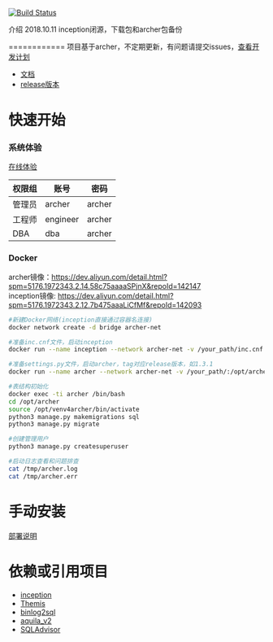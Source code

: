 [![Build Status](https://travis-ci.org/hhyo/archer.svg?branch=master)](https://travis-ci.org/hhyo/archer)

介绍
2018.10.11 inception闭源，下载包和archer包备份

============
项目基于archer，不定期更新，有问题请提交issues，[查看开发计划](https://github.com/hhyo/archer/projects/1)  
- [文档](https://github.com/hhyo/archer/wiki)
- [release版本](https://github.com/hhyo/archer/releases/)

快速开始
===============
### 系统体验
[在线体验](http://13.251.244.118/) 
  
|  权限组 | 账号 | 密码 |
| --- | --- | --- |
|  管理员| archer | archer |
|  工程师| engineer | archer |
|  DBA| dba | archer |

### Docker
archer镜像：https://dev.aliyun.com/detail.html?spm=5176.1972343.2.14.58c75aaaaSPjnX&repoId=142147  
inception镜像: https://dev.aliyun.com/detail.html?spm=5176.1972343.2.12.7b475aaaLiCfMf&repoId=142093

```bash
#新建Docker网络(inception直接通过容器名连接)
docker network create -d bridge archer-net

#准备inc.cnf文件，启动inception
docker run --name inception --network archer-net -v /your_path/inc.cnf:/etc/inc.cnf  -p 6669:6669 -dti registry.cn-hangzhou.aliyuncs.com/lihuanhuan/inception

#准备settings.py文件，启动archer，tag对应release版本，如1.3.1
docker run --name archer --network archer-net -v /your_path/:/opt/archer/downloads -v /your_path/settings.py:/opt/archer/archer/settings.py  -e NGINX_PORT=9123 -p 9123:9123 -dti registry.cn-hangzhou.aliyuncs.com/lihuanhuan/archer:tag

#表结构初始化
docker exec -ti archer /bin/bash
cd /opt/archer
source /opt/venv4archer/bin/activate
python3 manage.py makemigrations sql  
python3 manage.py migrate 

#创建管理用户
python3 manage.py createsuperuser

#启动日志查看和问题排查
cat /tmp/archer.log
cat /tmp/archer.err
```

手动安装
===============
[部署说明](https://github.com/hhyo/archer/wiki/%E9%83%A8%E7%BD%B2)


依赖或引用项目
===============
- [inception](https://github.com/mysql-inception/inception)
- [Themis](https://github.com/CreditEaseDBA/Themis)
- [binlog2sql](https://github.com/danfengcao/binlog2sql)
- [aquila_v2](https://github.com/thinkdb/aquila_v2)
- [SQLAdvisor](https://github.com/Meituan-Dianping/SQLAdvisor)
